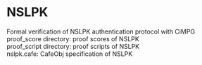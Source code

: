 # NSLPK
Formal verification of NSLPK authentication protocol with CiMPG
proof_score directory: proof scores of NSLPK   
proof_script directory: proof scripts of NSLPK   
nslpk.cafe: CafeObj specification of NSLPK   


